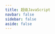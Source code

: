 ```yaml
---
title: 超级JavaScript
navbar: false
sidebar: false
aside: false
---
```


<script setup>
  import url from './assets/logo.webp'
  import img1 from './assets/img1.webp'
  import img2 from './assets/img2.webp'
  import img3 from './assets/img3.webp'
  import img4 from './assets/img4.webp'
  const titleInfo = {
    subTitle: '✨ JavaScript运行器 支持多种运行环境 快速验证代码逻辑',
    logo: url,
    linkList: [
      { content: '🕶️ 在线体验', target: 'https://ziuchen.github.io/JSRunner' },
      { content: '👨🏻‍💻 开源地址', target: 'https://github.com/ZiuChen/JSRunner' },
      { content: '🚚 更新日志', target: './log/' },
    ]
  }
  const imgSliders = [
    { src: img1 },
    { src: img2 },
    { src: img3 },
    { src: img4 },
  ]
</script>

<Title v-bind="titleInfo" />

<br />

<ImgSlider :imgSliderList="imgSliders" />

## 🔰 开始使用

- ✅ 运行JavaScript代码 快速验证代码逻辑
- ✅ 支持切换NodeJS/浏览器操作环境
- ✅ `Ctrl/Command+R` 快速运行代码
- ✅ `Ctrl/Command+Q` 清除控制台
- ✅ `Ctrl/Command+N` 创建新的代码片段
- ✅ `Ctrl/Command+E` 切换锁定状态
- ✅ `Ctrl/Command+Shift+P` 调用命令面板
- ✅ `Ctrl/Command+Shift+L` 列出所有历史记录
- ✅ 支持回溯代码历史 支持保存/编辑代码运行历史
- ✅ 支持手动触发代码执行/实时运行代码
- ✅ 支持顶层await 适配深色模式

